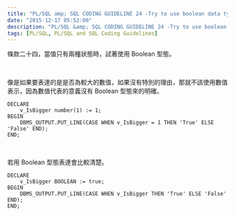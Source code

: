 ```yaml
---
title: "PL/SQL amp; SQL CODING GUIDELINE 24 -Try to use boolean data type for values with dual meaning"
date: "2015-12-17 05:52:00"
description: "PL/SQL &amp; SQL CODING GUIDELINE 24 -Try to use boolean data type for values with dual meaning"
tags: [PL/SQL, PL/SQL and SQL Coding Guidelines]
---
```



條款二十四，當值只有兩種狀態時，試著使用 Boolean 型態。  

<!-- More -->

<br/>


像是如果要表達的是是否為較大的數值，如果沒有特別的理由，那就不該使用數值表示，因為數值代表的意義沒有 Boolean 型態來的明確。  

```psql
DECLARE 
    v_IsBigger number(1) := 1; 
BEGIN 
    DBMS_OUTPUT.PUT_LINE(CASE WHEN v_IsBigger = 1 THEN 'True' ELSE 'False' END); 
END;
```

<br/>


若用 Boolean 型態表達會比較清楚。  

```psql
DECLARE 
    v_IsBigger BOOLEAN := true; 
BEGIN 
    DBMS_OUTPUT.PUT_LINE(CASE WHEN v_IsBigger THEN 'True' ELSE 'False' END); 
END;
```
